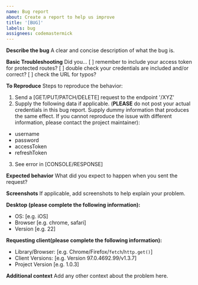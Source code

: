 ```yaml
---
name: Bug report
about: Create a report to help us improve
title: '[BUG]'
labels: bug
assignees: codemastermick
---
```


**Describe the bug**
A clear and concise description of what the bug is.

**Basic Troubleshooting**
Did you...
[ ] remember to include your access token for protected routes?
[ ] double check your credentials are included and/or correct?
[ ] check the URL for typos?

**To Reproduce**
Steps to reproduce the behavior:

1. Send a [GET/PUT/PATCH/DELETE] request to the endpoint '/XYZ'
2. Supply the following data if applicable. (**PLEASE** do not post your actual credentials in this bug report. Supply dummy information that produces the same effect. If you cannot reproduce the issue with different information, please contact the project maintainer):

- username
- password
- accessToken
- refreshToken

3. See error in [CONSOLE/RESPONSE]

**Expected behavior**
What did you expect to happen when you sent the request?

**Screenshots**
If applicable, add screenshots to help explain your problem.

**Desktop (please complete the following information):**

- OS: [e.g. iOS]
- Browser [e.g. chrome, safari]
- Version [e.g. 22]

**Requesting client(please complete the following information):**

- Library/Browser: [e.g. Chrome/Firefox/`fetch`/`http.get()`]
- Client Versions: [e.g. Version 97.0.4692.99/v1.3.7]
- Project Version [e.g. 1.0.3]

**Additional context**
Add any other context about the problem here.
